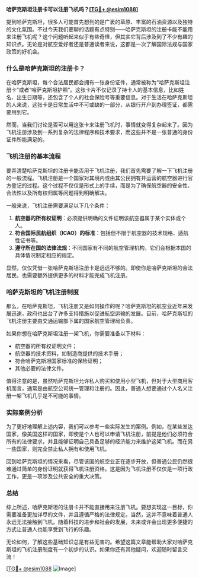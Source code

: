 **哈萨克斯坦注册卡可以注册飞机吗？[[TG💪+ @esim1088](https://t.me/s/esim1088)]**

提到哈萨克斯坦，很多人可能首先想到的是广袤的草原、丰富的石油资源以及独特的文化氛围。不过今天我们要聊的话题有点特别——哈萨克斯坦的注册卡能不能用来注册飞机呢？这个问题听起来似乎有些奇怪，但其实它背后涉及到了不少有趣的知识点。无论是对航空爱好者还是普通读者来说，这都是一次了解国际法规与国家政策的好机会。

### 什么是哈萨克斯坦的注册卡？

在哈萨克斯坦，每个合法居民都会拥有一张身份证件，通常被称为“哈萨克斯坦注册卡”或者“哈萨克斯坦护照”。这张卡片不仅记录了持卡人的基本信息，比如姓名、出生日期等，还包含了个人的社会保险号等重要信息。对于生活在哈萨克斯坦的人来说，这张卡是日常生活中不可或缺的一部分，从银行开户到办理签证，都需要用到它。

然而，当我们讨论是否可以用这张卡来注册飞机时，事情就变得复杂起来了。因为飞机注册涉及到一系列复杂的法律程序和技术要求，而这些并不是一张普通的身份证件所能满足的。

### 飞机注册的基本流程

要弄清楚哈萨克斯坦的注册卡能否用于飞机注册，我们首先需要了解一下飞机注册的一般流程。飞机注册是一个国家对其境内或由其公民拥有并运营的航空器进行官方登记的过程。这个过程不仅仅是形式上的手续，而是为了确保航空器的安全性、合法性以及所有权归属等问题得到明确解决。

一般来说，飞机注册需要满足以下几个条件：
1. **航空器的所有权证明**：必须提供明确的文件证明该航空器属于某个实体或个人。
2. **符合国际民航组织（ICAO）的标准**：包括但不限于航空器的技术规格、适航性证书等。
3. **遵守所在国的法律法规**：不同国家有不同的航空管理机构，它们会根据本国的具体情况制定相应的规定。

显然，仅仅凭借一张哈萨克斯坦注册卡是远远不够的。即使你是哈萨克斯坦的合法居民，也需要额外提供更多的材料才能完成飞机注册。

### 哈萨克斯坦的飞机注册制度

那么，在哈萨克斯坦，飞机注册又是如何操作的呢？哈萨克斯坦的航空业近年来发展迅速，政府也出台了许多支持措施以促进航空运输的发展。目前，哈萨克斯坦的飞机注册主要由交通运输部下属的国家航空管理局负责。

如果你想在哈萨克斯坦注册一架飞机，你需要准备以下材料：
- 航空器的所有权证明文件；
- 航空器的技术资料，如制造商提供的技术手册；
- 符合哈萨克斯坦国家标准的保险证明；
- 其他必要的法律文件。

值得注意的是，虽然哈萨克斯坦允许私人购买和使用小型飞机，但对于大型商用客机而言，通常是由航空公司统一管理和注册的。因此，普通人想要通过个人名义注册一架飞机几乎是不可能的事情。

### 实际案例分析

为了更好地理解上述内容，我们可以参考一些实际发生的案例。例如，在某些发达国家，像美国这样的国家，即使是个人也可以申请飞机注册，前提是他们必须符合所有的法律要求，并且能够证明自己具备足够的经济能力来维护这架飞机。而在另一些国家，则完全禁止私人拥有和使用飞机。

回到哈萨克斯坦的情况来看，尽管该国的航空业正在逐步开放，但普通公民仍然很难通过简单的身份证明就获得飞机注册资格。这是因为飞机注册不仅仅是一项行政工作，更是一项涉及公共安全的重大决策。

### 总结

综上所述，哈萨克斯坦的注册卡并不能直接用来注册飞机。要想实现这一目标，你需要准备更加详尽的文件，并且遵循严格的法律规定。当然，这并不意味着普通人永远无法接触到飞机。随着科技的进步和社会的发展，未来或许会出现更多便捷的方式让普通人也能享受到飞行的乐趣。

无论如何，了解这些基础知识总是有益无害的。希望这篇文章能帮助大家对哈萨克斯坦的飞机注册制度有一个初步的认识。如果你还有其他疑问，欢迎随时留言交流！

[[TG💪+ @esim1088](https://t.me/s/esim1088) ![Image](https://i.postimg.cc/4NQfJmqS/Snipaste-2025-05-13-00-14-12.png)]